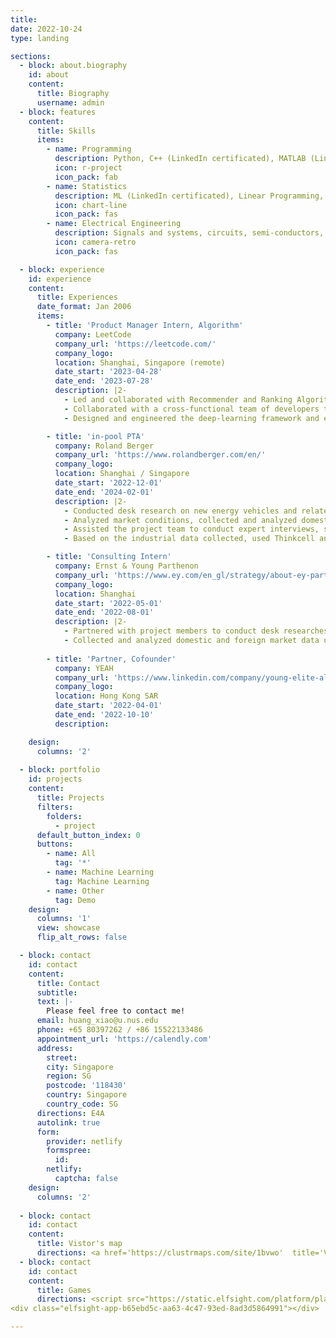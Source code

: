 ```yaml
---
title: 
date: 2022-10-24
type: landing

sections:
  - block: about.biography
    id: about
    content:
      title: Biography
      username: admin
  - block: features
    content:
      title: Skills
      items:
        - name: Programming
          description: Python, C++ (LinkedIn certificated), MATLAB (LinkedIn certificated), SQL (LinkedIn certificated)
          icon: r-project
          icon_pack: fab
        - name: Statistics
          description: ML (LinkedIn certificated), Linear Programming, GIS data analysis (QGIS)
          icon: chart-line
          icon_pack: fas
        - name: Electrical Engineering
          description: Signals and systems, circuits, semi-conductors, grids
          icon: camera-retro
          icon_pack: fas

  - block: experience
    id: experience
    content:
      title: Experiences
      date_format: Jan 2006
      items:
        - title: 'Product Manager Intern, Algorithm'
          company: LeetCode
          company_url: 'https://leetcode.com/'
          company_logo:
          location: Shanghai, Singapore (remote)
          date_start: '2023-04-28'
          date_end: '2023-07-28'
          description: |2-
            - Led and collaborated with Recommender and Ranking Algorithm development; improved the PV-CTR by 5 times compared with the previous algorithms.
            - Collaborated with a cross-functional team of developers to resolve key issues in LeetCode products and improve user experiences.
            - Designed and engineered the deep-learning framework and environment for collaborative filtering, XGBoost training.

        - title: 'in-pool PTA'
          company: Roland Berger
          company_url: 'https://www.rolandberger.com/en/'
          company_logo: 
          location: Shanghai / Singapore
          date_start: '2022-12-01'
          date_end: '2024-02-01'
          description: |2-
            - Conducted desk research on new energy vehicles and related OEM industries, and prepared monthly reports for client companies.
            - Analyzed market conditions, collected and analyzed domestic and foreign market data, and used Excel, Python and other tools to present visual data results.
            - Assisted the project team to conduct expert interviews, sorted out the interview minutes according to the voice of the expert interviews.
            - Based on the industrial data collected, used Thinkcell and Islides to design slides for presentations.

        - title: 'Consulting Intern'
          company: Ernst & Young Parthenon
          company_url: 'https://www.ey.com/en_gl/strategy/about-ey-parthenon'
          company_logo: 
          location: Shanghai
          date_start: '2022-05-01'
          date_end: '2022-08-01'
          description: |2-
            - Partnered with project members to conduct desk researches of OEM and NEV companies, and design monthly reports for the client company.
            - Collected and analyzed domestic and foreign market data using Excel, Python and other analysis tools so as to facilitate the quantitative analysis of the project.
    
        - title: 'Partner, Cofounder'
          company: YEAH
          company_url: 'https://www.linkedin.com/company/young-elite-alliances-in-hospitality/'
          company_logo:
          location: Hong Kong SAR
          date_start: '2022-04-01'
          date_end: '2022-10-10'
          description: 

    design:
      columns: '2'
  
  - block: portfolio
    id: projects
    content:
      title: Projects
      filters:
        folders:
          - project
      default_button_index: 0
      buttons:
        - name: All
          tag: '*'
        - name: Machine Learning
          tag: Machine Learning
        - name: Other
          tag: Demo
    design:
      columns: '1'
      view: showcase
      flip_alt_rows: false

  - block: contact
    id: contact
    content:
      title: Contact
      subtitle:
      text: |-
        Please feel free to contact me!
      email: huang_xiao@u.nus.edu
      phone: +65 80397262 / +86 15522133486
      appointment_url: 'https://calendly.com'
      address:
        street: 
        city: Singapore
        region: SG
        postcode: '118430'
        country: Singapore
        country_code: SG
      directions: E4A
      autolink: true
      form:
        provider: netlify
        formspree:
          id:
        netlify:
          captcha: false
    design:
      columns: '2'
    
  - block: contact
    id: contact
    content:
      title: Vistor's map
      directions: <a href='https://clustrmaps.com/site/1bvwo'  title='Visit tracker'><img src='//clustrmaps.com/map_v2.png?cl=080808&w=1000&t=n&d=QPw1wX8uwINZR0wrjvvevNVwAznnrxHsUuUFYY4C3WM&co=ffffff&ct=808080'/></a>
  - block: contact
    id: contact
    content:
      title: Games
      directions: <script src="https://static.elfsight.com/platform/platform.js" data-use-service-core defer></script>
<div class="elfsight-app-b65ebd5c-aa63-4c47-93ed-8ad3d5864991"></div>

---
```

